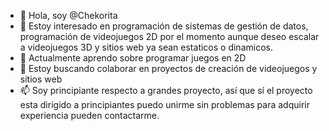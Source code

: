 - 👋 Hola, soy @Chekorita
- 👀 Estoy interesado en programación de sistemas de gestión de datos, programación de videojuegos 2D por el momento aunque deseo escalar a videojuegos 3D y sitios web ya sean estaticos o dinamicos.
- 🌱 Actualmente aprendo sobre programar juegos en 2D
- 💞️ Estoy buscando colaborar en proyectos de creación de videojuegos y sitios web
- 📫 Soy principiante respecto a grandes proyecto, así que sí el proyecto esta dirigido a principiantes puedo unirme sin problemas para adquirir experiencia pueden contactarme.
